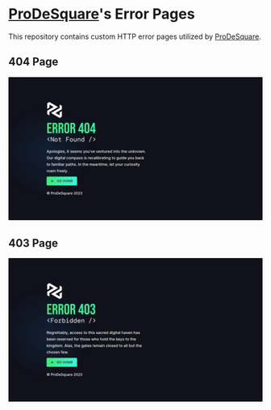 # [ProDeSquare](https://prodesquare.com)'s Error Pages

This repository contains custom HTTP error pages utilized by [ProDeSquare](https://prodesquare.com).

## 404 Page

![404 Page](./screenshots/404.webp)

## 403 Page

![403 Page](./screenshots/403.webp)
